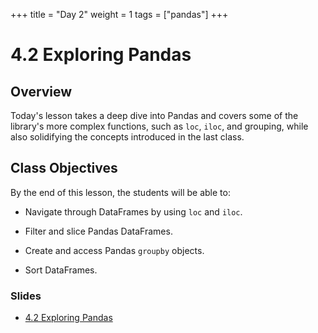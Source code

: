 +++
title = "Day 2"
weight = 1
tags = ["pandas"] 
+++

# 4.2 Exploring Pandas

## Overview

Today's lesson takes a deep dive into Pandas and covers some of the library's more complex functions, such as `loc`, `iloc`, and grouping, while also solidifying the concepts introduced in the last class.

## Class Objectives

By the end of this lesson, the students will be able to:

* Navigate through DataFrames by using `loc` and `iloc`.

* Filter and slice Pandas DataFrames.

* Create and access Pandas `groupby` objects.

* Sort DataFrames.

### Slides

* [4.2 Exploring Pandas](https://drive.google.com/open?id=1jgd7JSBtoXVXWrfaf2F2sT9UskkEpHM5hGQgbr0zgxw)